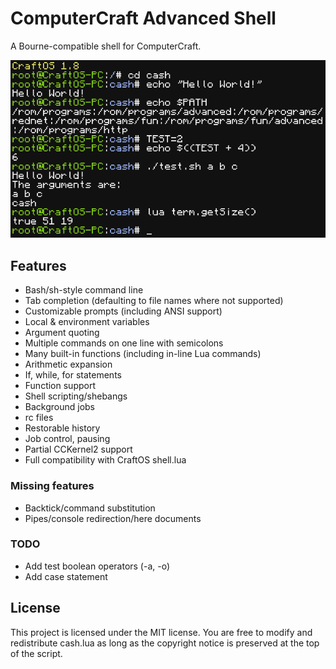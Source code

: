 # ComputerCraft Advanced Shell
A Bourne-compatible shell for ComputerCraft.

![image](image.png)

## Features
* Bash/sh-style command line
* Tab completion (defaulting to file names where not supported)
* Customizable prompts (including ANSI support)
* Local & environment variables
* Argument quoting
* Multiple commands on one line with semicolons
* Many built-in functions (including in-line Lua commands)
* Arithmetic expansion
* If, while, for statements
* Function support
* Shell scripting/shebangs
* Background jobs
* rc files
* Restorable history
* Job control, pausing
* Partial CCKernel2 support
* Full compatibility with CraftOS shell.lua

### Missing features
* Backtick/command substitution
* Pipes/console redirection/here documents

### TODO
* Add test boolean operators (-a, -o)
* Add case statement

## License
This project is licensed under the MIT license. You are free to modify and redistribute cash.lua as long as the copyright notice is preserved at the top of the script.
